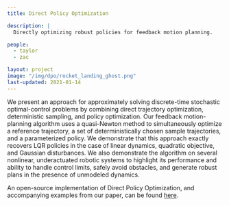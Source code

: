 ```yaml
---
title: Direct Policy Optimization

description: |
  Directly optimizing robust policies for feedback motion planning.

people:
  - taylor
  - zac

layout: project
image: "/img/dpo/rocket_landing_ghost.png"
last-updated: 2021-01-14
---
```


We present an approach for approximately solving discrete-time stochastic optimal-control problems by combining direct trajectory optimization, deterministic sampling, and policy optimization. Our feedback motion-planning algorithm uses a quasi-Newton method to simultaneously optimize a reference trajectory, a set of deterministically chosen sample trajectories, and a parameterized policy. We demonstrate that this approach exactly recovers LQR policies in the case of linear dynamics, quadratic objective, and Gaussian disturbances. We also demonstrate the algorithm on several nonlinear, underactuated robotic systems to highlight its performance and ability to handle control limits, safely avoid obstacles, and generate robust plans in the presence of unmodeled dynamics.

An open-source implementation of Direct Policy Optimization, and accompanying examples from our paper, can be found [here](https://github.com/thowell/motion_planning/releases/tag/dpo "here").

